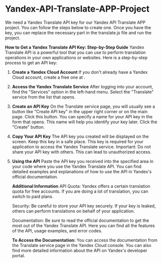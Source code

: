 # Yandex-API-Translate-APP-Project
We need a Yandex Translate API key for our Yandex API Translate APP project. You can follow the steps below to create one. Once you have the key, you can replace the necessary part in the translate.js file and run the project.

**How to Get a Yandex Translate API Key: Step-by-Step Guide**
Yandex Translate API is a powerful tool that you can use to perform translation operations in your own applications or websites. Here is a step-by-step process to get an API key:

1. **Create a Yandex Cloud Account**
If you don't already have a Yandex Cloud account, create a free one at .
2. **Access the Yandex Translate Service**
After logging into your account, find the "Services" option in the left-hand menu.
Select the "Translate" service from the list that opens.
3. **Create an API Key**
On the Translate service page, you will usually see a button like "Create API key" in the upper right corner or on the main page. Click this button.
You can specify a name for your API key in the form that opens. This name will help you identify your key later.
Click the "Create" button.
4. **Copy Your API Key**
The API key you created will be displayed on the screen. Keep this key in a safe place. This key is required for your application to access the Yandex Translate service.
Important: Do not share your API key with others. This can lead to unauthorized access.
5. **Using the API**
Paste the API key you received into the specified area in your code where you use the Yandex Translate API. You can find detailed examples and explanations of how to use the API in Yandex's official documentation.
    
    
    **Additional Information**
    API Quota: Yandex offers a certain translation quota for free accounts. If you are doing a lot of translation, you can switch to paid plans.
    
    Security: Be careful to store your API key securely. If your key is leaked, others can perform translations on behalf of your application.
    
    Documentation: Be sure to read the official documentation to get the most out of the Yandex Translate API. Here you can find all the features of the API, usage examples, and error codes.
    
    **To Access the Documentation:**
    You can access the documentation from the Translate service page in the Yandex Cloud console.
    You can also find more detailed information about the API on Yandex's developer portal.
